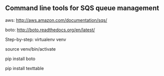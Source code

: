 Command line tools for SQS queue management
-------------------------------------------

aws: http://aws.amazon.com/documentation/sqs/

boto: http://boto.readthedocs.org/en/latest/


Step-by-step:
virtualenv venv

source venv/bin/activate

pip install boto

pip install texttable
